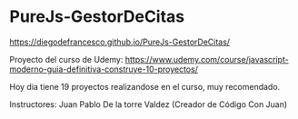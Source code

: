 # PureJs-GestorDeCitas

https://diegodefrancesco.github.io/PureJs-GestorDeCitas/

Proyecto del curso de Udemy: https://www.udemy.com/course/javascript-moderno-guia-definitiva-construye-10-proyectos/

Hoy dia tiene 19 proyectos realizandose en el curso, muy recomendado.

Instructores: Juan Pablo De la torre Valdez (Creador de Código Con Juan)
